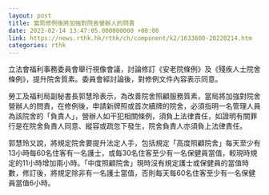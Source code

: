 ```yaml
---
layout: post
title: 當局修例後將加強對院舍營辦人的問責
date: 2022-02-14 13:47:05.000000000 +08:00
link: https://news.rthk.hk/rthk/ch/component/k2/1633600-20220214.htm
categories: rthk
---
```


立法會福利事務委員會舉行視像會議，討論修訂《安老院條例》及《殘疾人士院舍條例》，提升院舍質素。委員會經討論後，對修例文件內容表示同意。

勞工及福利局副秘書長郭慧玲表示，為改善院舍照顧服務質素，當局將加強對院舍營辦人的問責，在修例後，申請新牌照或首次續牌的院舍，必須指明一名管理人員為該院舍的「負責人」，營辦人如干犯相關條例，須負上法律責任，如證明有關罪行是在院舍負責人同意、縱容或疏忽下發生，院舍負責人亦須負上法律責任。

郭慧玲又說，將規定院舍要提升法定人手，包括規定「高度照顧院舍」每天至少有13小時每60名住客有一名護士，或每30名住客至少有一名保健員當值，較現時規定的11小時增加兩小時。「中度照顧院舍」現時沒有規定護士或保健員的當值時數，修訂後，將規定除非有一名護士當值，否則每天每60名住客至少有一名保健員當值6小時。

